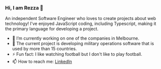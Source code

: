 

### Hi, I am Rezza 👋

An independent Software Engineer who loves to create projects about web technology! I've enjoyed JavaScript coding, including Typescript, making it the primary language for developing a project.

- 🔭 I’m currently working on one of the companies in Melbourne.
- 🌱 The current project is developing military operations software that is used by more than 15 countries.
- ⚡ Fun fact: I like watching football but I don't like to play football.
- 📫 How to reach me: [LinkedIn](https://www.linkedin.com/in/mochammad-rezza-wikandito-0a0bb5144/)
